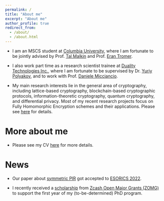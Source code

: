 ```yaml
---
permalink: /
title: "About me"
excerpt: "About me"
author_profile: true
redirect_from: 
  - /about/
  - /about.html
---
```


- I am an MSCS student at [Columbia University](https://www.columbia.edu/), where I am fortunate to be jointly advised by Prof. [Tal Malkin](http://www.cs.columbia.edu/~tal/) and Prof. [Eran Tromer](https://www.tau.ac.il/~tromer/).

- I also work part time as a research scientist trainee at [Duality Technologies Inc.](https://dualitytech.com/), where I am fortunate to be supervised by Dr. [Yuriy Polyakov](https://ypolyakov.gitlab.io/), and to work with Prof. [Daniele Micciancio](https://cseweb.ucsd.edu/~daniele/).

- My main research interests lie in the general area of cryptography, including lattice-based cryptography, blockchain-based cryptographic protocols, information-theoretic cryptography, quantum cryptography, and differential privacy. Most of my recent research projects focus on Fully Homomorphic Encryption schemes and their applications. Please see [here](https://zeyuthomasliu.github.io/publications/) for details.

# More about me

- Please see my CV [here](https://zeyuthomasliu.github.io/files/CV.pdf) for more details.

# News

- Our paper about [symmetric PIR](https://zeyuthomasliu.github.io/publications/paper3XSPIR) got accepted to [ESORICS 2022](https://esorics2022.compute.dtu.dk/).

- I recently received a [scholarship](https://grants.zfnd.org/proposals/470030928) from [Zcash Open Major Grants (ZOMG)](https://zcashomg.org/) to support the first year of my (to-be-determined) PhD program.